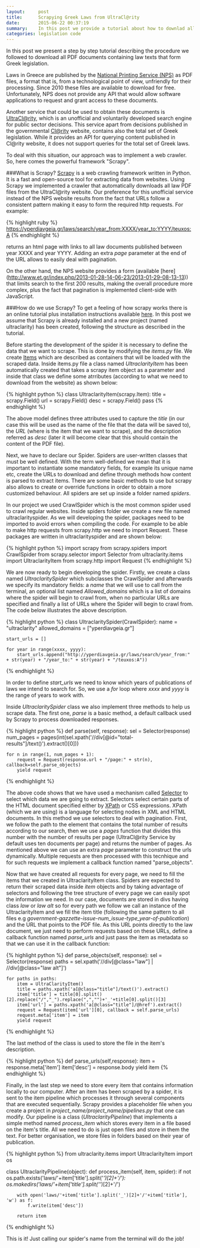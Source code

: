 ```yaml
---
layout:     post
title:      Scrapying Greek Laws from UltraCl@rity
date:       2015-06-22 00:37:19
summary:    In this post we provide a tutorial about how to downlad all Greek laws from the unofficial UltraCl@rity service, using the popular open source framework Scrapy.
categories: legislation code
---
```


In this post we present a step by step tutorial describing the procedure we followed to download all PDF documents containing law texts that form Greek legislation.

Laws in Greece are published by the [National Printing Service (NPS)](http://www.et.gr) as PDF files, a format that is, from a technological point of view, unfriendly for their processing. Since 2010 these files are available to download for free. Unfortunately, NPS does not provide any API that would allow software applications to request and grant access to these documents.

Another service that could be used to obtain these documents is [UltraCl@rity](https://yperdiavgeia.gr/), which is an unofficial and voluntarily developed search engine for public sector decisions. This service apart from decisions published in the governmental [Cl@rity](https://diavgeia.gov.gr/) website, contains also the total set of Greek legislation. While it provides an API for querying content published in Cl@rity website, it does not support queries for the total set of Greek laws. 

To deal with this situation, our approach was to implement a web crawler. So, here comes the powerful framework "Scrapy".

###What is Scrapy?
[Scrapy](http://scrapy.org/) is a web crawling framework written in Python. It is a fast and open-source tool for extracting data from websites. Using Scrapy we implemented a crawler that automatically downloads all law PDF files from the UltraCl@rity website. Our preference for this unofficial service instead of the NPS website results from the fact that URLs follow a consistent pattern making it easy to form the required http requests. 
For example:

{% highlight ruby %}
    https://yperdiavgeia.gr/laws/search/year_from:XXXX/year_to:YYYY/teuxos:A
{% endhighlight %}

returns an html page with links to all law documents published between year XXXX and year YYYY. Adding an extra *page* parameter at the end of the URL allows to easily deal with pagination.

On the other hand, the NPS website provides a form (available [here] (http://www.et.gr/index.php/2013-01-28-14-06-23/2013-01-29-08-13-13)) that limits search to the first 200 results, making the overall procedure more complex, plus the fact that pagination is implemented client-side with JavaScript.

###How do we use Scrapy?
To get a feeling of how scrapy works there is an online tutorial plus installation instructions available [here](http://doc.scrapy.org/en/0.24/). In this post we assume that Scrapy is already installed and a new project (named ultraclarity) has been created, following the structure as described in the tutorial. 

Before starting the development of the spider it is necessary to define the data that we want to scrape. This is done by modifying the *items.py* file. We create [Items](http://doc.scrapy.org/en/0.24/topics/items.html) which are described as containers that will be loaded with the scraped data. Inside items.py file a class named *UltraclarityItem* has been automatically created that takes a scrapy item object as a parameter and inside that class we define some atrributes (according to what we need to download from the website) as shown below:
 
{% highlight python %}
  class UltraclarityItem(scrapy.Item):
    title = scrapy.Field()
    url = scrapy.Field()
    desc = scrapy.Field()
    pass
{% endhighlight %}

The above model defines three attributes used to capture the *title* (in our case this will be used as the name of the file that the data will be saved to), the *URL* (where is the item that we want to scrape), and the description referred as *desc* (later it will become clear that this should contain the content of the PDF file). 

Next, we have to declare our Spider. Spiders are user-written classes that must be well defined. With the term well-defined we mean that it is important to instantiate some mandatory fields, for example its unique name etc, create the URLs to download and define through methods how content is parsed to extract items. There are some basic methods to use but scrapy also allows to create or override functions in order to obtain a more customized behaviour. All spiders are set up inside a folder named *spiders*.

In our project we used CrawlSpider which is the most common spider used to crawl regular websites. Inside spiders folder we create a new file named ultraclarityspider.
As we will developing the spider, packages need to be imported to avoid errors when compiling the code. For example to be able to make http requests from scrapy.http we need to import Request. These packages are written in ultraclarityspider and are shown below:

{% highlight python %}
import scrapy
from scrapy.spiders 	import CrawlSpider
from scrapy.selector    import Selector 
from ultraclarity.items import UltraclarityItem
from scrapy.http    	import Request
{% endhighlight %}

We are now ready to begin developing the spider. Firstly, we create a class named *UltraclaritySpider* which subclasses the CrawlSpider and afterwards we specify its mandatory fields: a *name* that we will use to call from the terminal, an optional list named *Allowed_domains* which is a list of domains where the spider will begin to crawl from, when no particular URLs are specified and finally a list of URLs where the Spider will begin to crawl from. The code below illustrates the above description.

{% highlight python %}
class UltraclaritySpider(CrawlSpider):
    name = "ultraclarity"
    allowed_domains = ["yperdiavgeia.gr"]
        
    start_urls = []
       
    for year in range(xxxx, yyyy):
        start_urls.append("http://yperdiavgeia.gr/laws/search/year_from:" + str(year) + "/year_to:" + str(year) + "/teuxos:A"))
{% endhighlight %}

In order to define *start_urls* we need to know which years of publications of laws we intend to search for. So, we use a *for* loop where *xxxx* and *yyyy* is the range of years to work with. 

Inside *UltraclaritySpider* class we also implement three methods to help us scrape data. The first one, *parse* is a basic method, a default callback used by Scrapy to process downloaded responses. 

{% highlight python %}
def parse(self, response):
    sel = Selector(response)
    num_pages = pages(int(sel.xpath('//div[@id="total-results"]/text()').extract()[0]))
    
    for n in range(1, num_pages + 1):
        request = Request(response.url + "/page:" + str(n), callback=self.parse_objects)
        yield request
{% endhighlight %}

The above code shows that we have used a mechanism called [Selector](http://doc.scrapy.org/en/0.24/topics/selectors.html) to select which data we are going to extract. Selectors select certain parts of the HTML document specified either by [XPath](http://www.w3.org/TR/xpath/) or CSS expressions. XPath (which we are using) is a language for selecting nodes in XML and HTML documents. In this method we use selectors to deal with pagination. First, we follow the path to the element that contains the total number of results according to our search, then we use a *pages* function that divides this number with the number of results per page (UltraCl@rity Service by default uses ten documents per page) and returns the number of pages. As mentioned above we can use an extra *page* parameter to construct the urls dynamically. Multiple requests are then processed with this tecnhique and for such requests we implement a callback function named "parse_objects". 

Now that we have created all requests for every page, we need to fill the items that we created in UltraclarityItem class. Spiders are expected to return their scraped data inside *item* objects and by taking advantage of selectors and following the tree structure of every page we can easily spot the information we need. In our case, documents are stored in divs having class *law* or *law alt* so for every path we follow we call an instance of the UltraclarityItem and we fill the item title (following the same pattern to all files e.g *government-gazzette-issue-num\_issue-type\_year-of-publication*) and the URL that points to the PDF file. As this URL points directly to the law document, we just need to perform requests based on these URLs, define a callback function named *parse_urls* and just pass the item as metadata so that we can use it in the callback function:

{% highlight python %}
def parse_objects(self, response):
    sel = Selector(response)
    paths = sel.xpath('//div[@class="law"] | //div[@class="law alt"]')
    
    for paths in paths:
        item = UltraClarityItem()
        title = paths.xpath('a[@class="title"]/text()').extract()
        item['title'] = title[0].split()[2].replace("/","_").replace(",","")+'_'+title[0].split()[3]
        item['url'] = paths.xpath('a[@class="title"]/@href').extract()
        request = Request(item['url'][0], callback = self.parse_urls)
        request.meta['item'] = item
        yield request
{% endhighlight %}

The last method of the class is used to store the file in the item's description.

{% highlight python %}
def parse_urls(self,response):
    item = response.meta['item']
    item['desc'] = response.body
    yield item
{% endhighlight %}

Finally, in the last step we need to store every item that contains information locally to our computer. After an item has been scraped by a spider, it is sent to the item pipeline which processes it through several components that are executed sequentially. Scrapy provides a placeholder file when you create a project in *project_name/project_name/pipelines.py* that one can modify. Our pipeline is a class (*UltraclarityPipeline*) that implements a simple method named *process_item* which stores every item in a file based on the item's title. All we need to do is just open files and store in them the text. For better organisation, we store files in folders based on their year of publication.

{% highlight python %}
from ultraclarity.items import UltraclarityItem
import os

class UltraclarityPipeline(object):
    def process_item(self, item, spider):
        if not os.path.exists('laws/'+item['title'].split('_')[2]+'/'):
            os.makedirs('laws/'+item['title'].split('_')[2]+'/')  
        
        with open('laws/'+item['title'].split('_')[2]+'/'+item['title'], 'w') as f:
            f.write(item['desc'])
            
        return item
{% endhighlight %}

This is it! Just calling our spider's name from the terminal will do the job!
